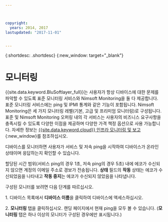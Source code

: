 ```yaml
---



copyright:
  years: 2014, 2017
lastupdated: "2017-11-01"


---
```


{:shortdesc: .shortdesc}
{:new_window: target="_blank"}

# 모니터링
{{site.data.keyword.BluSoftlayer_full}}는 사용자가 항상 디바이스에 대한 문제를 파악할 수 있도록 표준 모니터링 서비스와 Nimsoft Monitoring을 둘 다 제공합니다. 표준 모니터링 서비스에는 ping 및 IPMI 통계와 같은 기능이 포함됩니다. Nimsoft Monitoring은 세 가지 모니터링 레벨(기본, 고급 및 프리미엄 모니터링)로 구성됩니다. 표준 및 Nimsoft Monitoring 오퍼링 내의 각 서비스는 사용자의 비즈니스 요구사항을 충족시킬 수 있도록 다양한 이점을 제공하며 다양한 가격 책정 옵션으로 사용 가능합니다. 자세한 정보는 [{{site.data.keyword.cloud}} 인프라 모니터링 및 보고](https://www.ibm.com/cloud/infrastructure/monitoring){:new_window}를 참조하십시오.

디바이스를 모니터하면 사용자가 서비스 및 저속 ping을 시작하여 디바이스가 온라인 상태이며 응답하는지 확인할 수 있습니다.

할당된 시간 범위(서비스 ping의 경우 1초, 저속 ping의 경우 5초) 내에 에코가 수신되지 않으면 계정의 이메일 주소로 경보가 전송됩니다. **상태** 필드의 **작동** 상태는 에코가 수신되었음을 나타내고 **작동 중지**는 에코가 수신되지 않았음을 나타냅니다.  

구성된 모니터를 보려면 다음 단계를 따르십시오.

1\. 디바이스 목록에서 **디바이스 이름**을 클릭하여 디바이스에 액세스하십시오.

2\. **모니터링** 탭을 클릭하십시오. 랜딩 페이지에서 현재 ping을 모두 볼 수 있습니다. (**모니터링** 탭은 하나 이상의 모니터가 구성된 경우에만 표시됩니다.)



